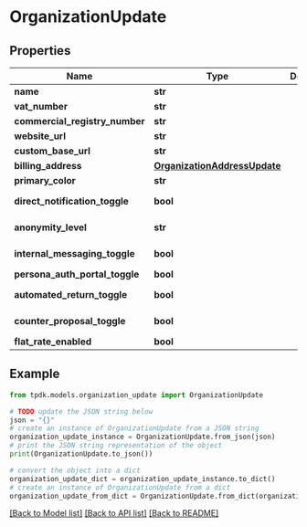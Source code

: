 # OrganizationUpdate



## Properties

Name | Type | Description | Notes
------------ | ------------- | ------------- | -------------
**name** | **str** |  | 
**vat_number** | **str** |  | [optional] 
**commercial_registry_number** | **str** |  | [optional] 
**website_url** | **str** |  | [optional] 
**custom_base_url** | **str** |  | [optional] 
**billing_address** | [**OrganizationAddressUpdate**](OrganizationAddressUpdate.md) |  | [optional] 
**primary_color** | **str** |  | [optional] 
**direct_notification_toggle** | **bool** |  | [optional] [default to True]
**anonymity_level** | **str** |  | [optional] [default to 'PARTIAL_FIRST_NAME']
**internal_messaging_toggle** | **bool** |  | [optional] [default to True]
**persona_auth_portal_toggle** | **bool** |  | [optional] 
**automated_return_toggle** | **bool** |  | [optional] [default to True]
**counter_proposal_toggle** | **bool** |  | [optional] [default to True]
**flat_rate_enabled** | **bool** |  | [optional] [readonly] 

## Example

```python
from tpdk.models.organization_update import OrganizationUpdate

# TODO update the JSON string below
json = "{}"
# create an instance of OrganizationUpdate from a JSON string
organization_update_instance = OrganizationUpdate.from_json(json)
# print the JSON string representation of the object
print(OrganizationUpdate.to_json())

# convert the object into a dict
organization_update_dict = organization_update_instance.to_dict()
# create an instance of OrganizationUpdate from a dict
organization_update_from_dict = OrganizationUpdate.from_dict(organization_update_dict)
```
[[Back to Model list]](../README.md#documentation-for-models) [[Back to API list]](../README.md#documentation-for-api-endpoints) [[Back to README]](../README.md)


